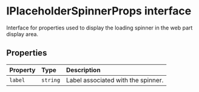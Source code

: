 # IPlaceholderSpinnerProps interface





Interface for properties used to display the loading spinner in the web part display area.




## Properties

| Property	   | Type	| Description|
|:-------------|:-------|:-----------|
|`label`      | `string` | Label associated with the spinner. |





